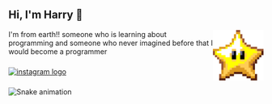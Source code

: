 ## Hi, I'm Harry 👋

<div>
  <img align="right" height="100" src="img/star pixel - Kawaii.gif"  />
  <p align="left">I'm from earth!! someone who is learning about programming and someone who never imagined before that I would become a programmer</p>
</div>

###

<div align="left">
  <a href="https://www.instagram.com/canopuszzz_?igsh=MTlpMmxtMDFmcGd5YQ==" target="_blank">
    <img src="https://img.shields.io/static/v1?message=Instagram&logo=instagram&label=&color=E4405F&logoColor=white&labelColor=&style=flat" height="30" alt="instagram logo"  />
  </a>
</div>

###

<img src="https://raw.githubusercontent.com/rmdhnramlee/rmdhnramlee/output/snake.svg" alt="Snake animation" />

###
